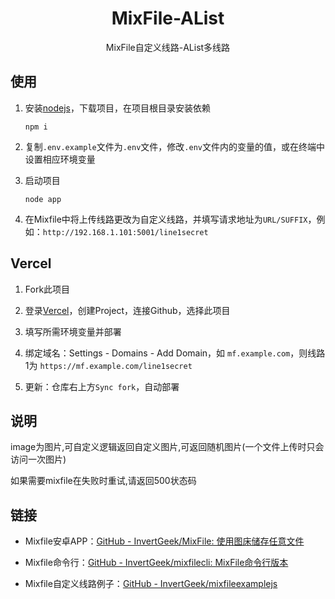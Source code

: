 <div align="center">
  <h1 align="center">MixFile-AList</h1>
  <p align="center">
    MixFile自定义线路-AList多线路
  </p>
</div>

## 使用

1. 安装[nodejs](https://nodejs.org/)，下载项目，在项目根目录安装依赖
   
   ```shell
   npm i
   ```

2. 复制`.env.example`文件为`.env`文件，修改`.env`文件内的变量的值，或在终端中设置相应环境变量

3. 启动项目
   
   ```shell
   node app
   ```

4. 在Mixfile中将上传线路更改为自定义线路，并填写请求地址为`URL/SUFFIX`，例如：`http://192.168.1.101:5001/line1secret`

## Vercel

1. Fork此项目

2. 登录[Vercel](https://vercel.com/)，创建Project，连接Github，选择此项目

3. 填写所需环境变量并部署

4. 绑定域名：Settings - Domains - Add Domain，如 `mf.example.com`，则线路1为 `https://mf.example.com/line1secret`

5. 更新：仓库右上方`Sync fork`，自动部署

## 说明

image为图片,可自定义逻辑返回自定义图片,可返回随机图片(一个文件上传时只会访问一次图片)

如果需要mixfile在失败时重试,请返回500状态码

## 链接

- Mixfile安卓APP：[GitHub - InvertGeek/MixFile: 使用图床储存任意文件](https://github.com/InvertGeek/MixFile)

- Mixfile命令行：[GitHub - InvertGeek/mixfilecli: MixFile命令行版本](https://github.com/InvertGeek/mixfilecli)

- Mixfile自定义线路例子：[GitHub - InvertGeek/mixfileexamplejs](https://github.com/InvertGeek/mixfileexamplejs)